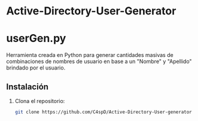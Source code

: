 # Active-Directory-User-Generator

# userGen.py

Herramienta creada en Python para generar cantidades masivas de combinaciones de nombres de usuario en base a un "Nombre" y "Apellido" brindado por el usuario.

## Instalación

1. Clona el repositorio:
   ```bash
   git clone https://github.com/C4spD/Active-Directory-User-generator

   
